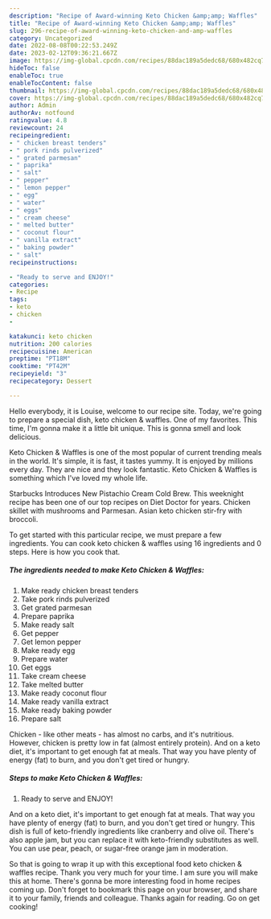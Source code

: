 ```yaml
---
description: "Recipe of Award-winning Keto Chicken &amp;amp; Waffles"
title: "Recipe of Award-winning Keto Chicken &amp;amp; Waffles"
slug: 296-recipe-of-award-winning-keto-chicken-and-amp-waffles
category: Uncategorized
date: 2022-08-08T00:22:53.249Z
date: 2023-02-12T09:36:21.667Z
image: https://img-global.cpcdn.com/recipes/88dac189a5dedc68/680x482cq70/keto-chicken-waffles-recipe-main-photo.jpg
hideToc: false
enableToc: true
enableTocContent: false
thumbnail: https://img-global.cpcdn.com/recipes/88dac189a5dedc68/680x482cq70/keto-chicken-waffles-recipe-main-photo.jpg
cover: https://img-global.cpcdn.com/recipes/88dac189a5dedc68/680x482cq70/keto-chicken-waffles-recipe-main-photo.jpg
author: Admin
authorAv: notfound
ratingvalue: 4.8
reviewcount: 24
recipeingredient:
- " chicken breast tenders"
- " pork rinds pulverized"
- " grated parmesan"
- " paprika"
- " salt"
- " pepper"
- " lemon pepper"
- " egg"
- " water"
- " eggs"
- " cream cheese"
- " melted butter"
- " coconut flour"
- " vanilla extract"
- " baking powder"
- " salt"
recipeinstructions:

- "Ready to serve and ENJOY!"
categories:
- Recipe
tags:
- keto
- chicken
- 

katakunci: keto chicken  
nutrition: 200 calories
recipecuisine: American
preptime: "PT18M"
cooktime: "PT42M"
recipeyield: "3"
recipecategory: Dessert

---
```



Hello everybody, it is Louise, welcome to our recipe site. Today, we're going to prepare a special dish, keto chicken &amp; waffles. One of my favorites. This time, I'm gonna make it a little bit unique. This is gonna smell and look delicious.

Keto Chicken &amp; Waffles is one of the most popular of current trending meals in the world. It's simple, it is fast, it tastes yummy. It is enjoyed by millions every day. They are nice and they look fantastic. Keto Chicken &amp; Waffles is something which I've loved my whole life.

Starbucks Introduces New Pistachio Cream Cold Brew. This weeknight recipe has been one of our top recipes on Diet Doctor for years. Chicken skillet with mushrooms and Parmesan. Asian keto chicken stir-fry with broccoli.


To get started with this particular recipe, we must prepare a few ingredients. You can cook keto chicken &amp; waffles using 16 ingredients and 0 steps. Here is how you cook that.

<!--inarticleads1-->

##### The ingredients needed to make Keto Chicken &amp; Waffles:

1. Make ready  chicken breast tenders
1. Take  pork rinds pulverized
1. Get  grated parmesan
1. Prepare  paprika
1. Make ready  salt
1. Get  pepper
1. Get  lemon pepper
1. Make ready  egg
1. Prepare  water
1. Get  eggs
1. Take  cream cheese
1. Take  melted butter
1. Make ready  coconut flour
1. Make ready  vanilla extract
1. Make ready  baking powder
1. Prepare  salt


Chicken - like other meats - has almost no carbs, and it&#39;s nutritious. However, chicken is pretty low in fat (almost entirely protein). And on a keto diet, it&#39;s important to get enough fat at meals. That way you have plenty of energy (fat) to burn, and you don&#39;t get tired or hungry. 

<!--inarticleads2-->

##### Steps to make Keto Chicken &amp; Waffles:


1. Ready to serve and ENJOY!

And on a keto diet, it&#39;s important to get enough fat at meals. That way you have plenty of energy (fat) to burn, and you don&#39;t get tired or hungry. This dish is full of keto-friendly ingredients like cranberry and olive oil. There&#39;s also apple jam, but you can replace it with keto-friendly substitutes as well. You can use pear, peach, or sugar-free orange jam in moderation. 

So that is going to wrap it up with this exceptional food keto chicken &amp; waffles recipe. Thank you very much for your time. I am sure you will make this at home. There's gonna be more interesting food in home recipes coming up. Don't forget to bookmark this page on your browser, and share it to your family, friends and colleague. Thanks again for reading. Go on get cooking!
